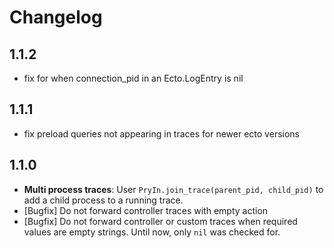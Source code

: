# Changelog

## 1.1.2

- fix for when connection_pid in an Ecto.LogEntry is nil

## 1.1.1

- fix preload queries not appearing in traces for newer ecto versions

## 1.1.0

- __Multi process traces__: User `PryIn.join_trace(parent_pid, child_pid)` to add a child process to a running trace.
- [Bugfix] Do not forward controller traces with empty action
- [Bugfix] Do not forward controller or custom traces when required values are empty strings. Until now, only `nil` was checked for.

